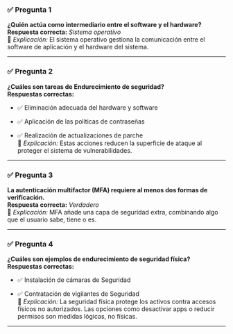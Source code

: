
### ✅ **Pregunta 1**

**¿Quién actúa como intermediario entre el software y el hardware?**  
**Respuesta correcta:** _Sistema operativo_  
🔹 _Explicación:_ El sistema operativo gestiona la comunicación entre el software de aplicación y el hardware del sistema.

---

### ✅ **Pregunta 2**

**¿Cuáles son tareas de Endurecimiento de seguridad?**  
**Respuestas correctas:**

- ✅ Eliminación adecuada del hardware y software
    
- ✅ Aplicación de las políticas de contraseñas
    
- ✅ Realización de actualizaciones de parche  
    🔹 _Explicación:_ Estas acciones reducen la superficie de ataque al proteger el sistema de vulnerabilidades.
    

---

### ✅ **Pregunta 3**

**La autenticación multifactor (MFA) requiere al menos dos formas de verificación.**  
**Respuesta correcta:** _Verdadero_  
🔹 _Explicación:_ MFA añade una capa de seguridad extra, combinando algo que el usuario sabe, tiene o es.

---

### ✅ **Pregunta 4**

**¿Cuáles son ejemplos de endurecimiento de seguridad física?**  
**Respuestas correctas:**

- ✅ Instalación de cámaras de Seguridad
    
- ✅ Contratación de vigilantes de Seguridad  
    🔹 _Explicación:_ La seguridad física protege los activos contra accesos físicos no autorizados. Las opciones como desactivar apps o reducir permisos son medidas lógicas, no físicas.
    

---

